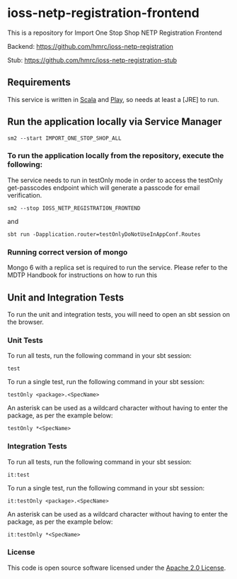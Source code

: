 
# ioss-netp-registration-frontend

This is a repository for Import One Stop Shop NETP Registration Frontend

Backend: https://github.com/hmrc/ioss-netp-registration

Stub: https://github.com/hmrc/ioss-netp-registration-stub

Requirements
------------

This service is written in [Scala](http://www.scala-lang.org/) and [Play](http://playframework.com/), so needs at least a [JRE] to run.

## Run the application locally via Service Manager

```
sm2 --start IMPORT_ONE_STOP_SHOP_ALL
```

### To run the application locally from the repository, execute the following:

The service needs to run in testOnly mode in order to access the testOnly get-passcodes endpoint which will generate a passcode for email verification.
```
sm2 --stop IOSS_NETP_REGISTRATION_FRONTEND
```
and
```
sbt run -Dapplication.router=testOnlyDoNotUseInAppConf.Routes
```

### Running correct version of mongo
Mongo 6 with a replica set is required to run the service. Please refer to the MDTP Handbook for instructions on how to run this

Unit and Integration Tests
------------

To run the unit and integration tests, you will need to open an sbt session on the browser.

### Unit Tests

To run all tests, run the following command in your sbt session:
```
test
```

To run a single test, run the following command in your sbt session:
```
testOnly <package>.<SpecName>
```

An asterisk can be used as a wildcard character without having to enter the package, as per the example below:
```
testOnly *<SpecName>
```

### Integration Tests

To run all tests, run the following command in your sbt session:
```
it:test
```

To run a single test, run the following command in your sbt session:
```
it:testOnly <package>.<SpecName>
```

An asterisk can be used as a wildcard character without having to enter the package, as per the example below:
```
it:testOnly *<SpecName>
```

### License

This code is open source software licensed under the [Apache 2.0 License]("http://www.apache.org/licenses/LICENSE-2.0.html").